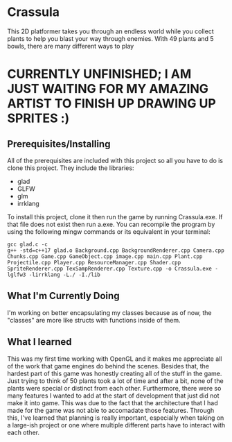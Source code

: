 # Crassula
This 2D platformer takes you through an endless world while you collect plants to help you blast your way through enemies. With 49 plants and 5 bowls, there are many different ways to play

# CURRENTLY UNFINISHED; I AM JUST WAITING FOR MY AMAZING ARTIST TO FINISH UP DRAWING UP SPRITES :)

## Prerequisites/Installing
All of the prerequisites are included with this project so all you have to do is clone this project.
They include the libraries:
  - glad
  - GLFW
  - glm
  - irrklang

To install this project, clone it then run the game by running Crassula.exe. If that file does not exist then run a.exe.
You can recompile the program by using the following mingw commands or its equivalent in your terminal:
```
gcc glad.c -c
g++ -std=c++17 glad.o Background.cpp BackgroundRenderer.cpp Camera.cpp Chunks.cpp Game.cpp GameObject.cpp image.cpp main.cpp Plant.cpp Projectile.cpp Player.cpp ResourceManager.cpp Shader.cpp SpriteRenderer.cpp TexSampRenderer.cpp Texture.cpp -o Crassula.exe -lglfw3 -lirrklang -L./ -I./lib
```
## What I'm Currently Doing
I'm working on better encapsulating my classes because as of now, the "classes" are more like structs with functions inside of them.
## What I learned
This was my first time working with OpenGL and it makes me appreciate all of the work that game engines do behind the scenes. Besides that, the hardest part of this game was honestly creating all of the stuff in the game. Just trying to think of 50 plants took a lot of time and after a bit, none of the plants were special or distinct from each other. Furthermore, there were so many features I wanted to add at the start of development that just did not make it into game. This was due to the fact that the architecture that I had made for the game was not able to accomadate those features. Through this, I've learned that planning is really important, especially when taking on a large-ish project or one where multiple different parts have to interact with each other.
